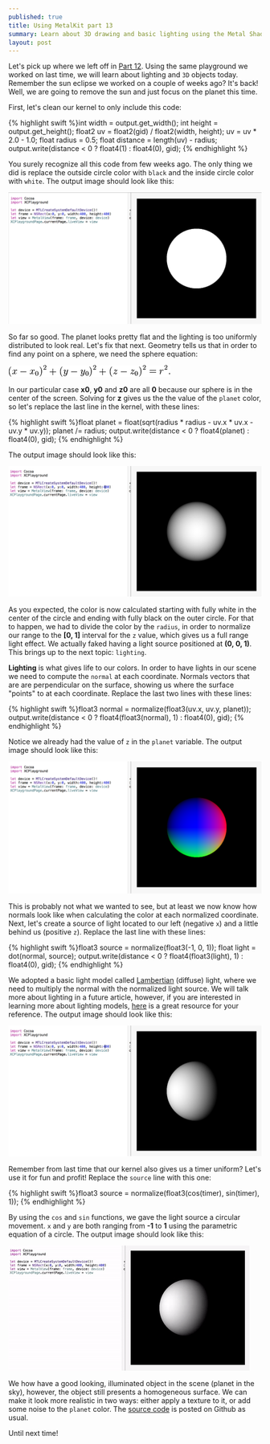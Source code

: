 ```yaml
---
published: true
title: Using MetalKit part 13
summary: Learn about 3D drawing and basic lighting using the Metal Shading Language and compute kernels.
layout: post
---
```

Let's pick up where we left off in [Part 12](http://mhorga.org/2016/05/18/using-metalkit-part-12.html). Using the same playground we worked on last time, we will learn about lighting and `3D` objects today. Remember the sun eclipse we worked on a couple of weeks ago? It's back! Well, we are going to remove the sun and just focus on the planet this time.

First, let's clean our kernel to only include this code:

{% highlight swift %}int width = output.get_width();
int height = output.get_height();
float2 uv = float2(gid) / float2(width, height);
uv = uv * 2.0 - 1.0;
float radius = 0.5;
float distance = length(uv) - radius;
output.write(distance < 0 ? float4(1) : float4(0), gid);
{% endhighlight %}

You surely recognize all this code from few weeks ago. The only thing we did is replace the outside circle color with `black` and the inside circle color with `white`. The output image should look like this:

![alt text](https://github.com/MetalKit/images/raw/master/chapter13_0.png "0")

So far so good. The planet looks pretty flat and the lighting is too uniformly distributed to look real. Let's fix that next. Geometry tells us that in order to find any point on a sphere, we need the sphere equation:

![alt text](https://github.com/MetalKit/images/raw/master/chapter13_2.png "2")

In our particular case __x0__, __y0__ and __z0__ are all __0__ because our sphere is in the center of the screen. Solving for __z__ gives us the the value of the `planet` color, so let's replace the last line in the kernel, with these lines:

{% highlight swift %}float planet = float(sqrt(radius * radius - uv.x * uv.x - uv.y * uv.y));
planet /= radius;
output.write(distance < 0 ? float4(planet) : float4(0), gid);
{% endhighlight %}

The output image should look like this:

![alt text](https://github.com/MetalKit/images/raw/master/chapter13_1.png "1")

As you expected, the color is now calculated starting with fully white in the center of the circle and ending  with fully black on the outer circle. For that to happen, we had to divide the color by the `radius`, in order to normalize our range to the __[0, 1]__ interval for the `z` value, which gives us a full range light effect. We actually faked having a light source positioned at __(0, 0, 1)__. This brings up to the next topic: `lighting`.

__Lighting__ is what gives life to our colors. In order to have lights in our scene we need to compute the `normal` at each coordinate. Normals vectors that are are perpendicular on the surface, showing us where the surface "points" to at each coordinate. Replace the last two lines with these lines:

{% highlight swift %}float3 normal = normalize(float3(uv.x, uv.y, planet));
output.write(distance < 0 ? float4(float3(normal), 1) : float4(0), gid);
{% endhighlight %}

Notice we already had the value of `z` in the `planet` variable. The output image should look like this:

![alt text](https://github.com/MetalKit/images/raw/master/chapter13_5.png "5")

This is probably not what we wanted to see, but at least we now know how normals look like when calculating the color at each normalized coordinate. Next, let's create a source of light located to our left (negative `x`) and a little behind us (positive `z`). Replace the last line with these lines:

{% highlight swift %}float3 source = normalize(float3(-1, 0, 1));
float light = dot(normal, source);
output.write(distance < 0 ? float4(float3(light), 1) : float4(0), gid); 
{% endhighlight %}

We adopted a basic light model called [Lambertian](https://en.wikipedia.org/wiki/Lambertian_reflectance) (diffuse) light, where we need to multiply the normal with the normalized light source. We will talk more about lighting in a future article, however, if you are interested in learning more about lighting models, [here](https://www.evl.uic.edu/aej/488/lecture12.html) is a great resource for your reference. The output image should look like this:

![alt text](https://github.com/MetalKit/images/raw/master/chapter13_3.png "3")

Remember from last time that our kernel also gives us a timer uniform? Let's use it for fun and profit! Replace the `source` line with this one:

{% highlight swift %}float3 source = normalize(float3(cos(timer), sin(timer), 1));
{% endhighlight %}

By using the `cos` and `sin` functions, we gave the light source a circular movement. `x` and `y` are both ranging from __-1__ to __1__ using the parametric equation of a circle. The output image should look like this:

![alt text](https://github.com/MetalKit/images/raw/master/chapter13_6.gif "6")

We how have a good looking, illuminated object in the scene (planet in the sky), however, the object still presents a homogeneous surface. We can make it look more realistic in two ways: either apply a texture to it, or add some noise to the `planet` color. The [source code](https://github.com/MetalKit/metal) is posted on Github as usual.

Until next time!
 

